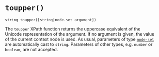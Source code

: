 # `toupper()`

```
string toupper([string|node-set argument])
```

The `toupper` XPath function returns the uppercase equivalent of the Unicode representation of
the argument. If no argument is given, the value of the current context node is used.
As usual, parameters of type [`node-set`](http://www.w3.org/TR/xpath/#node-sets) are automatically
cast to `string`. Parameters of other types, e.g. `number` or `boolean`, are not accepted.
